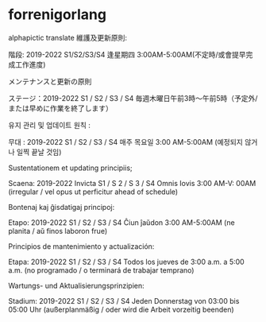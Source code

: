 # forrenigorlang
alphapictic translate
維護及更新原則:

階段: 2019-2022
S1/S2/S3/S4
逢星期四 3:00AM-5:00AM(不定時/或會提早完成工作進度)

メンテナンスと更新の原則

ステージ：2019-2022
S1 / S2 / S3 / S4
毎週木曜日午前3時〜午前5時（予定外/または早めに作業を終了します）

유지 관리 및 업데이트 원칙 :

무대 : 2019-2022
S1 / S2 / S3 / S4
매주 목요일 3:00 AM-5:00AM (예정되지 않거나 일찍 끝날 것임)

Sustentationem et updating principiis;

Scaena: 2019-2022
Invicta S1 / S 2 / S 3 / S4
Omnis Iovis 3:00 AM-V: 00AM (irregular / vel opus ut perficitur ahead of schedule)

Bontenaj kaj ĝisdatigaj principoj:

Etapo: 2019-2022
S1 / S2 / S3 / S4
Ĉiun ĵaŭdon 3:00 AM-5:00AM (ne planita / aŭ finos laboron frue)

Principios de mantenimiento y actualización:

Etapa: 2019-2022
S1 / S2 / S3 / S4
Todos los jueves de 3:00 a.m. a 5:00 a.m. (no programado / o terminará de trabajar temprano)

Wartungs- und Aktualisierungsprinzipien:

Stadium: 2019-2022
S1 / S2 / S3 / S4
Jeden Donnerstag von 03:00 bis 05:00 Uhr (außerplanmäßig / oder wird die Arbeit vorzeitig beenden)

